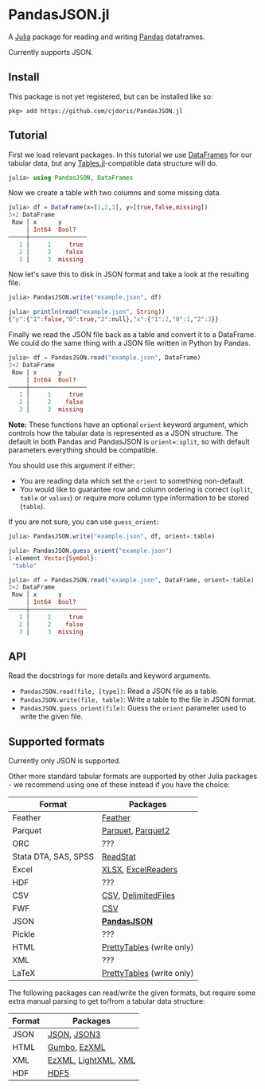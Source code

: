 # PandasJSON.jl

A
[Julia](https://julialang.org/)
package for reading and writing
[Pandas](https://pandas.pydata.org/)
dataframes.

Currently supports JSON.

## Install

This package is not yet registered, but can be installed like so:

```
pkg> add https://github.com/cjdoris/PandasJSON.jl
```

## Tutorial

First we load relevant packages. In this tutorial we use
[DataFrames](https://dataframes.juliadata.org/stable/)
for our tabular data, but any
[Tables.jl](https://tables.juliadata.org/stable/)-compatible
data structure will do.

```julia
julia> using PandasJSON, DataFrames
```

Now we create a table with two columns and some missing data.

```julia
julia> df = DataFrame(x=[1,2,3], y=[true,false,missing])
3×2 DataFrame
 Row │ x      y
     │ Int64  Bool?
─────┼────────────────
   1 │     1     true
   2 │     2    false
   3 │     3  missing
```

Now let's save this to disk in JSON format and take a look at the resulting file.

```julia
julia> PandasJSON.write("example.json", df)

julia> println(read("example.json", String))
{"y":{"1":false,"0":true,"2":null},"x":{"1":2,"0":1,"2":3}}
```

Finally we read the JSON file back as a table and convert it to a DataFrame. We could do the
same thing with a JSON file written in Python by Pandas.

```julia
julia> df = PandasJSON.read("example.json", DataFrame)
3×2 DataFrame
 Row │ x      y
     │ Int64  Bool?
─────┼────────────────
   1 │     1     true
   2 │     2    false
   3 │     3  missing
```

**Note:** These functions have an optional `orient` keyword argument, which controls
how the tabular data is represented as a JSON structure. The default in both Pandas and
PandasJSON is `orient=:split`, so with default parameters everything should be compatible.

You should use this argument if either:
- You are reading data which set the `orient` to something non-default.
- You would like to guarantee row and column ordering is correct (`split`, `table` or
  `values`) or require more column type information to be stored (`table`).

If you are not sure, you can use `guess_orient`:

```julia
julia> PandasJSON.write("example.json", df, orient=:table)

julia> PandasJSON.guess_orient("example.json")
1-element Vector{Symbol}:
 "table"

julia> df = PandasJSON.read("example.json", DataFrame, orient=:table)
3×2 DataFrame
 Row │ x      y
     │ Int64  Bool?
─────┼────────────────
   1 │     1     true
   2 │     2    false
   3 │     3  missing
```

## API

Read the docstrings for more details and keyword arguments.
- `PandasJSON.read(file, [type])`: Read a JSON file as a table.
- `PandasJSON.write(file, table)`: Write a table to the file in JSON format.
- `PandasJSON.guess_orient(file)`: Guess the `orient` parameter used to write the given file.

## Supported formats

Currently only JSON is supported.

Other more standard tabular formats are supported by other Julia packages - we recommend
using one of these instead if you have the choice:

| Format | Packages |
| ------ | -------- |
| Feather | [Feather](https://feather.juliadata.org/stable/) |
| Parquet | [Parquet](https://github.com/JuliaIO/Parquet.jl), [Parquet2](https://expandingman.gitlab.io/Parquet2.jl/) |
| ORC | ??? |
| Stata DTA, SAS, SPSS | [ReadStat](https://github.com/queryverse/ReadStat.jl) |
| Excel | [XLSX](https://felipenoris.github.io/XLSX.jl/stable/), [ExcelReaders](https://github.com/queryverse/ExcelReaders.jl) |
| HDF | ??? |
| CSV | [CSV](https://csv.juliadata.org/stable/), [DelimitedFiles](https://docs.julialang.org/en/v1/stdlib/DelimitedFiles/) |
| FWF | [CSV](https://csv.juliadata.org/stable/examples.html#ignorerepeated_example) |
| JSON | [**PandasJSON**](https://github.com/cjdoris/PandasJSON.jl) |
| Pickle | ??? |
| HTML | [PrettyTables](https://ronisbr.github.io/PrettyTables.jl/stable/man/html_backend/) (write only) |
| XML | ??? |
| LaTeX | [PrettyTables](https://ronisbr.github.io/PrettyTables.jl/stable/man/latex_backend/) (write only) |

The following packages can read/write the given formats, but require some extra manual
parsing to get to/from a tabular data structure:

| Format | Packages |
| ------ | -------- |
| JSON | [JSON](https://github.com/JuliaIO/JSON.jl), [JSON3](https://quinnj.github.io/JSON3.jl/stable/) |
| HTML | [Gumbo](https://github.com/JuliaWeb/Gumbo.jl), [EzXML](https://juliaio.github.io/EzXML.jl/stable/) |
| XML | [EzXML](https://juliaio.github.io/EzXML.jl/stable/), [LightXML](https://github.com/JuliaIO/LightXML.jl), [XML](https://github.com/JuliaComputing/XML.jl) |
| HDF | [HDF5](https://juliaio.github.io/HDF5.jl/stable/) |

